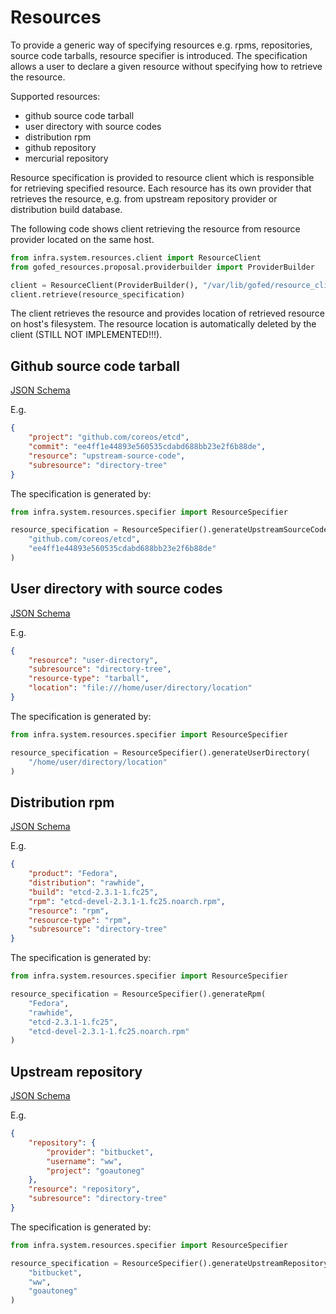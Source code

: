 # Resources

To provide a generic way of specifying resources e.g. rpms, repositories,
source code tarballs, resource specifier is introduced.
The specification allows a user to declare a given resource without specifying
how to retrieve the resource.

Supported resources:

* github source code tarball
* user directory with source codes
* distribution rpm
* github repository
* mercurial repository

Resource specification is provided to resource client which is responsible
for retrieving specified resource. Each resource has its own provider that
retrieves the resource, e.g. from upstream repository provider
or distribution build database.

The following code shows client retrieving the resource from
resource provider located on the same host.

```python
from infra.system.resources.client import ResourceClient
from gofed_resources.proposal.providerbuilder import ProviderBuilder

client = ResourceClient(ProviderBuilder(), "/var/lib/gofed/resource_client")
client.retrieve(resource_specification)
```

The client retrieves the resource and provides location of retrieved
resource on host's filesystem. The resource location is automatically
deleted by the client (STILL NOT IMPLEMENTED!!!).

## Github source code tarball

[JSON Schema](https://github.com/gofed/infra/blob/master/system/resources/upstream_source_code_schema.json)

E.g.

```json
{
	"project": "github.com/coreos/etcd",
	"commit": "ee4ff1e44893e560535cdabd688bb23e2f6b88de",
	"resource": "upstream-source-code",
	"subresource": "directory-tree"
}
```

The specification is generated by:

```python
from infra.system.resources.specifier import ResourceSpecifier

resource_specification = ResourceSpecifier().generateUpstreamSourceCode(
	"github.com/coreos/etcd",
	"ee4ff1e44893e560535cdabd688bb23e2f6b88de"
)
```

## User directory with source codes

[JSON Schema](https://github.com/gofed/infra/blob/master/system/resources/user_directory_schema.json)

E.g.

```json
{
	"resource": "user-directory",
	"subresource": "directory-tree",
	"resource-type": "tarball",
	"location": "file:///home/user/directory/location"
}
```

The specification is generated by:

```python
from infra.system.resources.specifier import ResourceSpecifier

resource_specification = ResourceSpecifier().generateUserDirectory(
	"/home/user/directory/location"
)
```

## Distribution rpm

[JSON Schema](https://github.com/gofed/infra/blob/master/system/resources/rpm_schema.json)

E.g.

```json
{
	"product": "Fedora",
	"distribution": "rawhide",
	"build": "etcd-2.3.1-1.fc25",
	"rpm": "etcd-devel-2.3.1-1.fc25.noarch.rpm",
	"resource": "rpm",
	"resource-type": "rpm",
	"subresource": "directory-tree"
}
```

The specification is generated by:

```python
from infra.system.resources.specifier import ResourceSpecifier

resource_specification = ResourceSpecifier().generateRpm(
	"Fedora",
	"rawhide",
	"etcd-2.3.1-1.fc25",
	"etcd-devel-2.3.1-1.fc25.noarch.rpm"
)
```

## Upstream repository

[JSON Schema](https://github.com/gofed/infra/blob/master/system/resources/upstream_repository_schema.json)

E.g.

```json
{
	"repository": {
		"provider": "bitbucket",
		"username": "ww",
		"project": "goautoneg"
	},
	"resource": "repository",
	"subresource": "directory-tree"
}
```

The specification is generated by:

```python
from infra.system.resources.specifier import ResourceSpecifier

resource_specification = ResourceSpecifier().generateUpstreamRepository(
	"bitbucket",
	"ww",
	"goautoneg"
)
```

